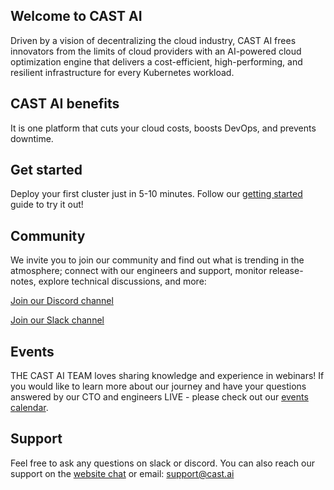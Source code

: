 ## Welcome to CAST AI

Driven by a vision of decentralizing the cloud industry, CAST AI frees innovators from the limits of cloud providers with an AI-powered cloud optimization engine that delivers a cost-efficient, high-performing, and resilient infrastructure for every Kubernetes workload.

## CAST AI benefits

It is one platform that cuts your cloud costs, boosts DevOps, and prevents downtime.

## Get started

Deploy your first cluster just in 5-10 minutes. Follow our [getting started](../getting-started.md) guide to try it out!

## Community

We invite you to join our community and find out what is trending in the atmosphere; connect with our engineers and support, monitor release-notes, explore technical discussions, and more:

[Join our Discord channel](https://discord.gg/4sFCFVJ)

[Join our Slack channel](https://join.slack.com/t/castai-community/shared_invite/zt-i8fcn2xi-sM_iONKn35NmYR2E3dtfng)

## Events

THE CAST AI TEAM loves sharing knowledge and experience in webinars! If you would like to learn more about our journey and have your questions answered by our CTO and engineers LIVE - please check out our [events calendar](https://cast.ai/events/).

## Support

Feel free to ask any questions on slack or discord. You can also reach our support on the [website chat](https://cast.ai/#) or email: support@cast.ai

